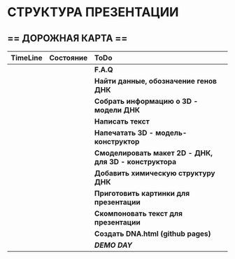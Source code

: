 # СТРУКТУРА ПРЕЗЕНТАЦИИ

## == ДОРОЖНАЯ КАРТА ==

|    TimeLine   |    Состояние   |		ToDo		  |
|---------------|:--------------:|:-------------------------------|
|               |                |**F.A.Q**|
|               |                |**Найти данные, обозначение генов ДНК**|
|               |                |**Собрать информацию о 3D - модели ДНК**|
|               |                |**Написать текст** |
|               |                |**Напечатать 3D - модель-конструктор**|
|               |                |**Смоделировать макет 2D - ДНК, для 3D - конструктора**|
|               |  		           |**Добавить химическую структуру ДНК**|
|		            |		             |**Приготовить картинки для презентации**|
|		            |		             |**Скомпоновать текст для презентации** |
|		            |	            	 |**Создать DNA.html (github pages)**|
|	            	|		             |***DEMO DAY***|


